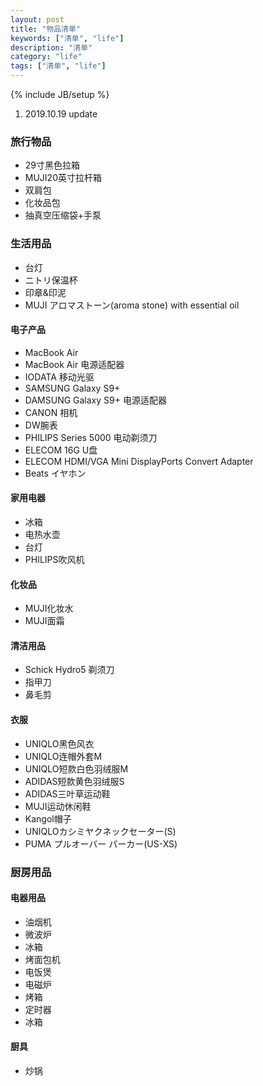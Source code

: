 ```yaml
---
layout: post
title: "物品清单"
keywords: ["清单", "life"]
description: "清单"
category: "life"
tags: ["清单", "life"]
---
```

{% include JB/setup %}

1. 2019.10.19 update

### 旅行物品
+ 29寸黑色拉箱
+ MUJI20英寸拉杆箱
+ 双肩包
+ 化妆品包
+ 抽真空压缩袋+手泵

### 生活用品
+ 台灯
+ ニトリ保温杯
+ 印章&印泥
+ MUJI アロマストーン(aroma stone) with essential oil

#### 电子产品
+ MacBook Air
+ MacBook Air 电源适配器 
+ IODATA 移动光驱 
+ SAMSUNG Galaxy S9+
+ DAMSUNG Galaxy S9+ 电源适配器 
+ CANON 相机
+ DW腕表
+ PHILIPS Series 5000 电动剃须刀
+ ELECOM 16G U盘
+ ELECOM HDMI/VGA Mini DisplayPorts Convert Adapter
+ Beats イヤホン

#### 家用电器
+ 冰箱
+ 电热水壶
+ 台灯
+ PHILIPS吹风机

#### 化妆品
+ MUJI化妆水 
+ MUJI面霜

#### 清洁用品
+ Schick Hydro5 剃须刀
+ 指甲刀
+ 鼻毛剪

#### 衣服
+ UNIQLO黑色风衣
+ UNIQLO连帽外套M
+ UNIQLO短款白色羽绒服M
+ ADIDAS短款黄色羽绒服S
+ ADIDAS三叶草运动鞋
+ MUJI运动休闲鞋
+ Kangol帽子
+ UNIQLOカシミヤクネックセーター(S) 
+ PUMA プルオーバー パーカー(US-XS)

### 厨房用品

#### 电器用品
+ 油烟机
+ 微波炉
+ 冰箱
+ 烤面包机
+ 电饭煲
+ 电磁炉
+ 烤箱
+ 定时器
+ 冰箱

#### 厨具
+ 炒锅


